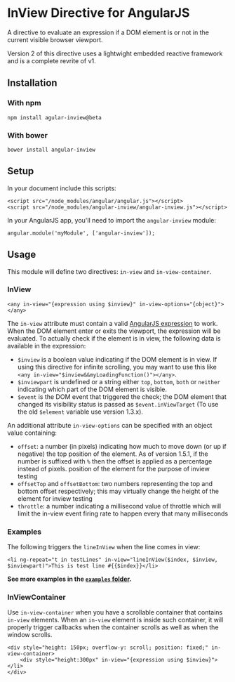 # InView Directive for AngularJS

A directive to evaluate an expression if a DOM element is or not in the current
visible browser viewport.

Version 2 of this directive uses a lightwight embedded reactive framework and is
a complete revrite of v1.

## Installation

### With npm

```
npm install agular-inview@beta
```

### With bower

```
bower install angular-inview
```

## Setup

In your document include this scripts:

```
<script src="/node_modules/angular/angular.js"></script>
<script src="/node_modules/angular-inview/angular-inview.js"></script>
```

In your AngularJS app, you'll need to import the `angular-inview` module:

```
angular.module('myModule', ['angular-inview']);
```

## Usage

This module will define two directives: `in-view` and `in-view-container`.

### InView

```
<any in-view="{expression using $inview}" in-view-options="{object}"></any>
```

The `in-view` attribute must contain a valid [AngularJS expression](http://docs.angularjs.org/guide/expression)
to work. When the DOM element enter or exits the viewport, the expression will
be evaluated. To actually check if the element is in view, the following data is
available in the expression:

- `$inview` is a boolean value indicating if the DOM element is in view.
If using this directive for infinite scrolling, you may want to use this like
`<any in-view="$inview&&myLoadingFunction()"></any>`.
- `$inviewpart` is undefined or a string either `top`, `bottom`, `both` or `neither`
indicating which part of the DOM element is visible.
- `$event` is the DOM event that triggered the check; the DOM element that
changed its visibility status is passed as `$event.inViewTarget`
(To use the old `$element` variable use version 1.3.x).

An additional attribute `in-view-options` can be specified with an object value
containing:

- `offset`: a number (in pixels) indicating how much to move down (or up if negative)
  the top position of the element. As of version 1.5.1, if the number is suffixed
  with `%` then the offset is applied as a percentage instead of pixels.
  position of the element for the purpose of inview testing
- `offsetTop` and `offsetBottom`: two numbers representing the top and bottom
  offset respectively; this may virtually change the height of the element for
  inview testing
- `throttle`: a number indicating a millisecond value of throttle which will
  limit the in-view event firing rate to happen every that many milliseconds

### Examples

The following triggers the `lineInView` when the line comes in view:

```
<li ng-repeat="t in testLines" in-view="lineInView($index, $inview, $inviewpart)">This is test line #{{$index}}</li>
```

**See more examples in the [`examples` folder](./examples).**

### InViewContainer

Use `in-view-container` when you have a scrollable container that contains `in-view`
elements. When an `in-view` element is inside such container, it will properly
trigger callbacks when the container scrolls as well as when the window scrolls.

```
<div style="height: 150px; overflow-y: scroll; position: fixed;" in-view-container>
	<div style="height:300px" in-view="{expression using $inview}"></li>
</div>
```
